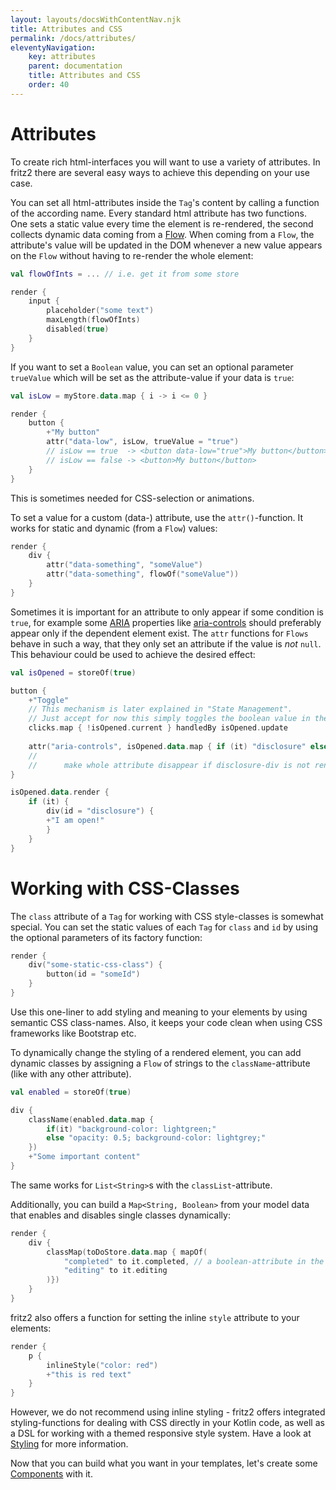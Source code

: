 ```yaml
---
layout: layouts/docsWithContentNav.njk
title: Attributes and CSS
permalink: /docs/attributes/
eleventyNavigation:
    key: attributes
    parent: documentation
    title: Attributes and CSS
    order: 40
---
```


# Attributes

To create rich html-interfaces you will want to use a variety of attributes. In fritz2 there are several easy ways to 
achieve this depending on your use case.

You can set all html-attributes inside the `Tag`'s content by calling a function of the according name. 
Every standard html attribute has two functions. One sets a static value every time the element is re-rendered, 
the second collects dynamic data coming from a [Flow](Flow.html).
When coming from a `Flow`, the attribute's value will be updated in the DOM whenever a new value appears on the `Flow` 
without having to re-render the whole element:
```kotlin
val flowOfInts = ... // i.e. get it from some store

render {
    input {
        placeholder("some text")
        maxLength(flowOfInts)
        disabled(true)
    }
}
```
If you want to set a `Boolean` value, you can set an optional parameter `trueValue` which will be set as the 
attribute-value if your data is `true`:
```kotlin
val isLow = myStore.data.map { i -> i <= 0 }

render {
    button {
        +"My button"
        attr("data-low", isLow, trueValue = "true")
        // isLow == true  -> <button data-low="true">My button</button>
        // isLow == false -> <button>My button</button>
    }
}
```
This is sometimes needed for CSS-selection or animations.

To set a value for a custom (data-) attribute, use the `attr()`-function. It works for static and dynamic (from a `Flow`) values:
```kotlin
render {
    div {
        attr("data-something", "someValue")
        attr("data-something", flowOf("someValue"))
    }
}
```

Sometimes it is important for an attribute to only appear if some condition is `true`, for example some
 [ARIA](https://developer.mozilla.org/en-US/docs/Web/Accessibility/ARIA) properties like 
[aria-controls](https://developer.mozilla.org/en-US/docs/Web/Accessibility/ARIA/Attributes/aria-controls) should 
preferably appear only if the dependent element exist. The `attr` functions for `Flows` behave in such a way, that
they only set an attribute if the value is *not* `null`. This behaviour could be used to achieve the desired effect:
```kotlin
val isOpened = storeOf(true)

button {
    +"Toggle" 
    // This mechanism is later explained in "State Management". 
    // Just accept for now this simply toggles the boolean value in the store by each click. 
    clicks.map { !isOpened.current } handledBy isOpened.update
 
    attr("aria-controls", isOpened.data.map { if (it) "disclosure" else null })
    //                                                                  ^^^^
    //      make whole attribute disappear if disclosure-div is not rendered
}

isOpened.data.render { 
    if (it) { 
        div(id = "disclosure") {
        +"I am open!"
        }
    }
}
```

# Working with CSS-Classes

The `class` attribute of a `Tag` for working with CSS style-classes is somewhat special.
You can set the static values of each `Tag` for `class` and `id` by using the optional parameters of its factory function:
```kotlin
render {
    div("some-static-css-class") {
        button(id = "someId")
    }
}
```
Use this one-liner to add styling and meaning to your elements by using semantic CSS class-names. 
Also, it keeps your code clean when using CSS frameworks like Bootstrap etc.

To dynamically change the styling of a rendered element, you can add dynamic classes by assigning a `Flow` of strings 
to the `className`-attribute (like with any other attribute).

```kotlin
val enabled = storeOf(true)

div {
    className(enabled.data.map {
        if(it) "background-color: lightgreen;" 
        else "opacity: 0.5; background-color: lightgrey;"
    })
    +"Some important content"
}
```

The same works for `List<String>`s with the `classList`-attribute.

Additionally, you can build a `Map<String, Boolean>` from your model data that enables and disables single classes dynamically:
```kotlin
render {
    div {
        classMap(toDoStore.data.map { mapOf(
            "completed" to it.completed, // a boolean-attribute in the data-model
            "editing" to it.editing
        )})
    }
}
```

fritz2 also offers a function for setting the inline `style` attribute to your elements:
```kotlin
render {
    p {
        inlineStyle("color: red")
        +"this is red text"
    }
}
```
However, we do not recommend using inline styling -  fritz2 offers integrated styling-functions for dealing with 
CSS directly in your Kotlin code, as well as a DSL for working with a themed responsive style system. 
Have a look at [Styling](Styling.html) for more information.

Now that you can build what you want in your templates, let's create some [Components](Components.html) with it.